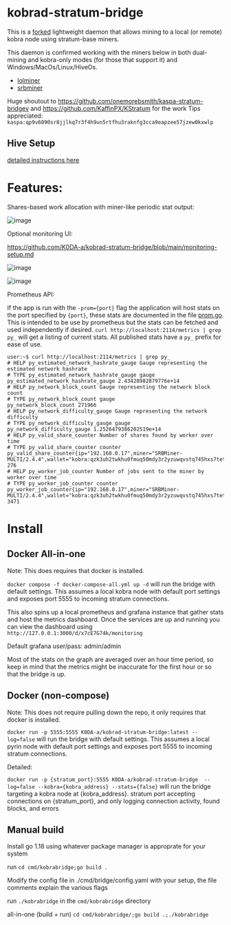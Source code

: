 # kobrad-stratum-bridge

This is a [forked](https://github.com/onemorebsmith/kaspa-stratum-bridge) lightweight daemon that allows mining to a local (or remote) kobra node using stratum-base miners.

This daemon is confirmed working with the miners below in both dual-mining and kobra-only modes (for those that support it) and Windows/MacOs/Linux/HiveOs.
* [lolminer](https://github.com/Lolliedieb/lolMiner-releases/releases/tag/1.81)
* [srbminer](https://github.com/doktor83/SRBMiner-Multi/releases/tag/2.4.4)

Huge shoutout to https://github.com/onemorebsmith/kaspa-stratum-bridgev and https://github.com/KaffinPX/KStratum for the work
Tips appreciated: `kaspa:qp9v6090sr8jjlkq7r3f4h9un5rtfhu3raknfg3cca9eapzee57jzew0kxwlp`


## Hive Setup
[detailed instructions here](hive-setup.md) 


# Features:

Shares-based work allocation with miner-like periodic stat output:

![image](https://user-images.githubusercontent.com/59971111/191983487-479e19ec-a8cb-4edb-afc4-55a1165e79fc.png)



Optional monitoring UI:

https://github.com/K0DA-a/kobrad-stratum-bridge/blob/main/monitoring-setup.md

![image](https://user-images.githubusercontent.com/59971111/192025446-f20d74a5-f9e0-4290-b98b-9f56af8f23b4.png)

![image](https://user-images.githubusercontent.com/59971111/191980688-2d0faf6b-d551-4880-a316-de2303cfeb7d.png)


Prometheus API:

If the app is run with the `-prom={port}` flag the application will host stats on the port specified by `{port}`, these stats are documented in the file [prom.go](src/kobrastratum/prom.go). This is intended to be use by prometheus but the stats can be fetched and used independently if desired. `curl http://localhost:2114/metrics | grep py_` will get a listing of current stats. All published stats have a `py_` prefix for ease of use.

```
user:~$ curl http://localhost:2114/metrics | grep py_
# HELP py_estimated_network_hashrate_gauge Gauge representing the estimated network hashrate
# TYPE py_estimated_network_hashrate_gauge gauge
py_estimated_network_hashrate_gauge 2.43428982879776e+14
# HELP py_network_block_count Gauge representing the network block count
# TYPE py_network_block_count gauge
py_network_block_count 271966
# HELP py_network_difficulty_gauge Gauge representing the network difficulty
# TYPE py_network_difficulty_gauge gauge
py_network_difficulty_gauge 1.2526479386202519e+14
# HELP py_valid_share_counter Number of shares found by worker over time
# TYPE py_valid_share_counter counter
py_valid_share_counter{ip="192.168.0.17",miner="SRBMiner-MULTI/2.4.4",wallet="kobra:qzk3uh2twkhu0fmuq50mdy3r2yzuwqvstq745hxs7tet25hfd4egcafcdmpdl",worker="002"} 276
# HELP py_worker_job_counter Number of jobs sent to the miner by worker over time
# TYPE py_worker_job_counter counter
py_worker_job_counter{ip="192.168.0.17",miner="SRBMiner-MULTI/2.4.4",wallet="kobra:qzk3uh2twkhu0fmuq50mdy3r2yzuwqvstq745hxs7tet25hfd4egcafcdmpdl",worker="002"} 3471

```

# Install

## Docker All-in-one

Note: This does requires that docker is installed.

  

`docker compose -f docker-compose-all.yml up -d` will run the bridge with default settings. This assumes a local kobra node with default port settings and exposes port 5555 to incoming stratum connections.

  

This also spins up a local prometheus and grafana instance that gather stats and host the metrics dashboard. Once the services are up and running you can view the dashboard using `http://127.0.0.1:3000/d/x7cE7G74k/monitoring`

Default grafana user/pass: admin/admin

Most of the stats on the graph are averaged over an hour time period, so keep in mind that the metrics might be inaccurate for the first hour or so that the bridge is up.


## Docker (non-compose)

Note: This does not require pulling down the repo, it only requires that docker is installed.

`docker run -p 5555:5555 K0DA-a/kobrad-stratum-bridge:latest --log=false` will run the bridge with default settings. This assumes a local pyrin node with default port settings and exposes port 5555 to incoming stratum connections.


Detailed:

`docker run -p {stratum_port}:5555 K0DA-a/kobrad-stratum-bridge  --log=false --kobra={kobra_address} --stats={false}` will run the bridge targeting a kobra node at {kobra_address}. stratum port accepting connections on {stratum_port}, and only logging connection activity, found blocks, and errors

  

## Manual build

Install go 1.18 using whatever package manager is approprate for your system

  

run `cd cmd/kobrabridge;go build .`

  

Modify the config file in ./cmd/bridge/config.yaml with your setup, the file comments explain the various flags

  

run `./kobrabridge` in the `cmd/kobrabridge` directory

  

all-in-one (build + run) `cd cmd/kobrabridge/;go build .;./kobrabridge`
